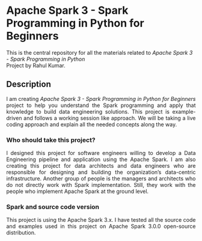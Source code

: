 # Apache Spark 3 - Spark Programming in Python for Beginners
This is the central repository for all the materials related to <em>Apache Spark 3 - Spark Programming in Python </em> <br>Project by Rahul Kumar.
</a>

<div>


<h2> Description </h2>
<p align="justify">
  I am creating <em>Apache Spark 3 - Spark Programming in Python for Beginners </em>project to help you understand the Spark programming and apply that knowledge to build data engineering solutions. This project is example-driven and follows a working session like approach. We will be taking a live coding approach and explain all the needed concepts along the way.
</p>

<h3>Who should take this project?</h3>
<p align="justify">
I designed this project for software engineers willing to develop a Data Engineering pipeline and application using the Apache Spark. I am also creating this project for data architects and data engineers who are responsible for designing and building the organization’s data-centric infrastructure. Another group of people is the managers and architects who do not directly work with Spark implementation. Still, they work with the people who implement Apache Spark at the ground level.
</p>

<h3>Spark and source code version</h3>
<p align="justify">
This project is using the Apache Spark 3.x. I have tested all the source code and examples used in this project on Apache Spark 3.0.0 open-source distribution.
</p>

</div>
